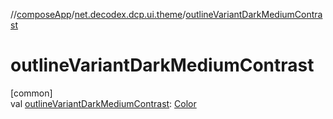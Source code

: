 //[composeApp](../../index.md)/[net.decodex.dcp.ui.theme](index.md)/[outlineVariantDarkMediumContrast](outline-variant-dark-medium-contrast.md)

# outlineVariantDarkMediumContrast

[common]\
val [outlineVariantDarkMediumContrast](outline-variant-dark-medium-contrast.md): [Color](https://developer.android.com/reference/kotlin/androidx/compose/ui/graphics/Color.html)
